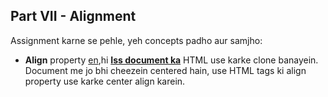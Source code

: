 ## Part VII -  Alignment

Assignment karne se pehle, yeh concepts padho aur samjho: 
- **Align** property [en](http://www.w3schools.com/cssref/pr_text_text-align.asp),hi 
[**Iss document ka**](https://docs.google.com/document/d/1xJZLB7ueHE53QItMQ0_nghKWdWl0TjiUOabsz-yoEMs/edit) HTML use karke clone banayein. Document me jo bhi cheezein centered hain, use HTML tags ki align property use karke center align karein. 

